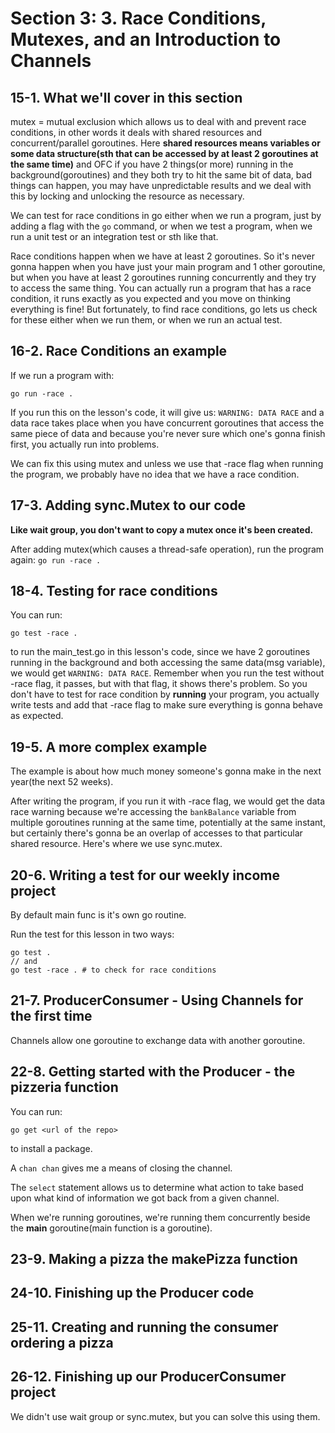 # Section 3: 3. Race Conditions, Mutexes, and an Introduction to Channels

## 15-1. What we'll cover in this section
mutex = mutual exclusion which allows us to deal with and prevent race conditions, in other words it deals with shared resources and concurrent/parallel
goroutines. Here **shared resources means variables or some data structure(sth that can be accessed by at least 2 goroutines at the same time)** and
OFC if you have 2 things(or more) running in the background(goroutines) and they both try to hit the same bit of data, bad things can happen, you may have
unpredictable results and we deal with this by locking and unlocking the resource as necessary.

We can test for race conditions in go either when we run a program, just by adding a flag with the `go` command, or when we test a program, when we run
a unit test or an integration test or sth like that.

Race conditions happen when we have at least 2 goroutines. So it's never gonna happen when you have just your main program and 1 other goroutine, but when you have
at least 2 goroutines running concurrently and they try to access the same thing. You can actually run a program that has a race condition, it runs
exactly as you expected and you move on thinking everything is fine! But fortunately, to find race conditions, go lets us check for these either
when we run them, or when we run an actual test.

## 16-2. Race Conditions an example
If we run a program with:
```shell
go run -race .
```
If you run this on the lesson's code, it will give us: `WARNING: DATA RACE` and a data race takes place when you have concurrent goroutines that access
the same piece of data and because you're never sure which one's gonna finish first, you actually run into problems.

We can fix this using mutex and unless we use that -race flag when running the program, we probably have no idea that we have a race condition.

## 17-3. Adding sync.Mutex to our code
**Like wait group, you don't want to copy a mutex once it's been created.**

After adding mutex(which causes a thread-safe operation), run the program again: `go run -race .`

## 18-4. Testing for race conditions
You can run:
```shell
go test -race .
```
to run the main_test.go in this lesson's code,  since we have 2 goroutines running in the background and both accessing the same data(msg variable),
we would get `WARNING: DATA RACE`. Remember when you run the test without -race flag, it passes, but with that flag, it shows there's problem.
So you don't have to test for race condition by **running** your program, you actually write tests and add that -race flag to make sure everything is gonna
behave as expected.

## 19-5. A more complex example
The example is about how much money someone's gonna make in the next year(the next 52 weeks).

After writing the program, if you run it with -race flag, we would get the data race warning because we're accessing the `bankBalance` variable from
multiple goroutines running at the same time, potentially at the same instant, but certainly there's gonna be an overlap of accesses to that
particular shared resource. Here's where we use sync.mutex.

## 20-6. Writing a test for our weekly income project
By default main func is it's own go routine.

Run the test for this lesson in two ways:
```shell
go test .
// and
go test -race . # to check for race conditions
```
## 21-7. ProducerConsumer - Using Channels for the first time
Channels allow one goroutine to exchange data with another goroutine.
## 22-8. Getting started with the Producer - the pizzeria function
You can run:
```shell
go get <url of the repo>
```
to install a package.

A `chan chan` gives me a means of closing the channel.

The `select` statement allows us to determine what action to take based upon what kind of information we got back from a given channel.

When we're running goroutines, we're running them concurrently beside the **main** goroutine(main function is a goroutine).

## 23-9. Making a pizza the makePizza function
## 24-10. Finishing up the Producer code
## 25-11. Creating and running the consumer ordering a pizza
## 26-12. Finishing up our ProducerConsumer project
We didn't use wait group or sync.mutex, but you can solve this using them.